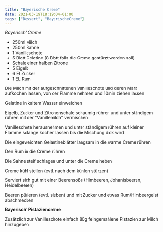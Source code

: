 ```yaml
---
title: "Bayerische Creme"
date: 2021-03-19T18:19:04+01:00
tags: ["Dessert", "BayerischeCreme"]
---
```


*Bayerisch' Creme*

- 250ml Milch
- 250ml Sahne
- 1 Vanilleschote
- 5 Blatt Gelatine (8 Blatt falls die Creme gestürzt werden soll)
- Schale einer halben Zitrone
- 5 Eigelb
- 6 El Zucker
- 1 EL Rum

Die Milch mit der aufgeschnittenen Vanilleschote und deren Mark aufkochen lassen, von der Flamme nehmen und 10min ziehen lassen

Gelatine in kaltem Wasser einweichen

Eigelb, Zucker und Zitronenschale schaumig rühren und unter ständigem rühren mit der "Vanillemilch" vermischen

Vanilleschote herausnehmen und unter ständigem rühren auf kleiner Flamme solange kochen lassen bis die Mischung dick wird

Die eingeweichten Gelantineblätter langsam in die warme Creme rühren

Den Rum in die Creme rühren

Die Sahne steif schlagen und unter die Creme heben

Creme kühl stellen (evtl. nach dem kühlen stürzen)

Serviert sich gut mit einer Beerensoße (Himbeeren, Johanisbeeren, Heidelbeeren) 

Beeren pürieren (evtl. sieben) und mit Zucker und etwas Rum/Himbeergeist abschmecken


**Bayerisch' Pistaziencreme**

Zusätzlich zur Vanilleschote einfach 80g feingemahlene Pistazien zur Milch hinzugeben
